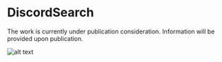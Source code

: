 # DiscordSearch
The work is currently under publication consideration. Information will be provided upon publication.

![alt text](http://https://github.com/sutrisnohendri/DiscordSearch/Illustration1.png)
